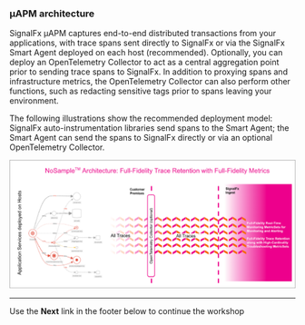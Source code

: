 ### µAPM architecture
SignalFx µAPM captures end-to-end distributed transactions from your applications, with trace spans sent directly to SignalFx or via the SignalFx Smart Agent deployed on each host (recommended). Optionally, you can deploy an OpenTelemetry Collector to act as a central aggregation point prior to sending trace spans to SignalFx. In addition to proxying spans and infrastructure metrics, the OpenTelemetry Collector can also perform other functions, such as redacting sensitive tags prior to spans leaving your environment.

The following illustrations show the recommended deployment model: SignalFx auto-instrumentation libraries send spans to the Smart Agent; the Smart Agent can send the spans to SignalFx directly or via an optional OpenTelemetry Collector.

![Architecture Ove4view](../images/module6/arch-overview.png#shadow) 


---

Use the **Next** link in the footer below to continue the workshop
